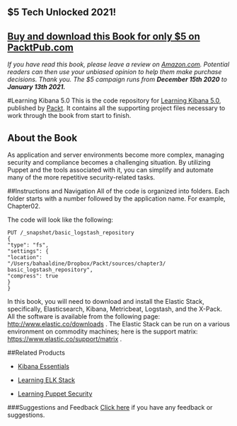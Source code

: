 ## $5 Tech Unlocked 2021!
[Buy and download this Book for only $5 on PacktPub.com](https://www.packtpub.com/product/learning-kibana-7-second-edition/9781838550363)
-----
*If you have read this book, please leave a review on [Amazon.com](https://www.amazon.com/gp/product/1838550364).     Potential readers can then use your unbiased opinion to help them make purchase decisions. Thank you. The $5 campaign         runs from __December 15th 2020__ to __January 13th 2021.__*

#Learning Kibana 5.0
This is the code repository for [Learning Kibana 5.0](https://www.packtpub.com/big-data-and-business-intelligence/learning-kibana-50?utm_source=github&utm_medium=repository&utm_campaign=9781786463005), published by [Packt](https://www.packtpub.com/?utm_source=github). It contains all the supporting project files necessary to work through the book from start to finish.
## About the Book
As application and server environments become more complex, managing security and compliance becomes a challenging situation. By utilizing Puppet and the tools associated with it, you can simplify and automate many of the more repetitive security-related tasks.


##Instructions and Navigation
All of the code is organized into folders. Each folder starts with a number followed by the application name. For example, Chapter02.



The code will look like the following:
```
PUT /_snapshot/basic_logstash_repository
{
"type": "fs",
"settings": {
"location":
"/Users/bahaaldine/Dropbox/Packt/sources/chapter3/
basic_logstash_repository",
"compress": true
}
}
```

In this book, you will need to download and install the Elastic Stack, specifically,
Elasticsearch, Kibana, Metricbeat, Logstash, and the X-Pack. All the software is available
from the following page: http://www.elastic.co/downloads .
The Elastic Stack can be run on a various environment on commodity machines; here is the
support matrix: https://www.elastic.co/support/matrix .

##Related Products
* [Kibana Essentials](https://www.packtpub.com/big-data-and-business-intelligence/kibana-essentials?utm_source=github&utm_medium=repository&utm_campaign=9781784394936)

* [Learning ELK Stack](https://www.packtpub.com/big-data-and-business-intelligence/learning-elk-stack?utm_source=github&utm_medium=repository&utm_campaign=9781785887154)

* [Learning Puppet Security](https://www.packtpub.com/networking-and-servers/learning-puppet-security?utm_source=github&utm_medium=repository&utm_campaign=9781784397753)

###Suggestions and Feedback
[Click here](https://docs.google.com/forms/d/e/1FAIpQLSe5qwunkGf6PUvzPirPDtuy1Du5Rlzew23UBp2S-P3wB-GcwQ/viewform) if you have any feedback or suggestions.

